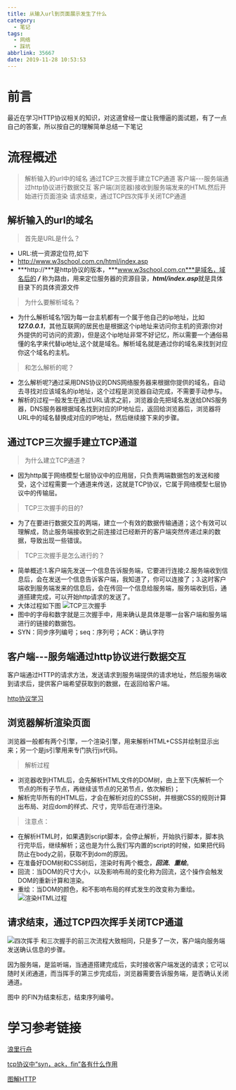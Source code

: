 ```yaml
---
title: 从输入url到页面展示发生了什么
category:
  - 笔记
tags:
  - 网络
  - 踩坑
abbrlink: 35667
date: 2019-11-28 10:53:53
---
```

# 前言
最近在学习HTTP协议相关的知识，对这道曾经一度让我懵逼的面试题，有了一点自己的答案，所以按自己的理解简单总结一下笔记

# 流程概述
>解析输入的url中的域名
>通过TCP三次握手建立TCP通道
>客户端---服务端通过http协议进行数据交互
>客户端(浏览器)接收到服务端发来的HTML然后开始进行页面渲染
>请求结束，通过TCP四次挥手关闭TCP通道
<!-- more -->

## 解析输入的url的域名
>首先是URL是什么？
- URL:统一资源定位符,如下
- http://www.w3school.com.cn/html/index.asp
- ***http://***是http协议的版本，***www.w3school.com.cn***是域名，域名后的 ***/*** 称为路由，用来定位服务器的资源目录，***html/index.asp***就是具体目录下的具体资源文件

>为什么要解析域名？
- 为什么解析域名?因为每一台主机都有一个属于他自己的ip地址，比如 ***127.0.0.1***，其他互联网的居民也是根据这个ip地址来访问你主机的资源(你对外提供的可访问的资源)，但是这个ip地址非常不好记忆，所以需要一个通俗易懂的名字来代替ip地址,这个就是域名。解析域名就是通过你的域名来找到对应你这个域名的主机。

>和怎么解析的呢？
- 怎么解析呢?通过采用DNS协议的DNS网络服务器来根据你提供的域名，自动去寻找对应该域名的ip地址，这个过程是浏览器自动完成，不需要手动参与。
- 解析的过程一般发生在通过URL请求之前，浏览器会先把域名发送给DNS服务器，DNS服务器根据域名找到对应的IP地址后，返回给浏览器后，浏览器将URL中的域名替换成对应的IP地址，然后继续接下来的步骤。

## 通过TCP三次握手建立TCP通道
>为什么建立TCP通道？
- 因为http属于网络模型七层协议中的应用层，只负责两端数据包的发送和接受，这个过程需要一个通道来传送，这就是TCP协议，它属于网络模型七层协议中的传输层。

>TCP三次握手的目的?
- 为了在要进行数据交互的两端，建立一个有效的数据传输通道；这个有效可以理解成，防止服务端接收到之前连接过已经断开的客户端突然传递过来的数据，导致出现一些错误。

>TCP三次握手是怎么进行的？
- 简单概述:1.客户端先发送一个信息告诉服务端，它要进行连接;2.服务端收到信息后，会在发送一个信息告诉客户端，我知道了，你可以连接了；3.这时客户端收到服务端发来的信息后，会在传回一个信息给服务端，服务端收到后，通道搭建完成，可以开始http请求的发送了。
- 大体过程如下图
![TCP三次握手](/img/url.png)
- 图中的字母和数字就是三次握手中，用来确认是具体是哪一台客户端和服务端进行的链接的数据包。
- SYN：同步序列编号；seq：序列号；ACK：确认字符

## 客户端---服务端通过http协议进行数据交互
客户端通过HTTP的请求方法，发送请求到服务端提供的请求地址，然后服务端收到请求后，提供客户端希望获取到的数据，在返回给客户端。

[http协议学习](http://localhost:4000/2019/11/28/%E8%AE%A1%E7%AE%97%E6%9C%BA%E5%9F%BA%E7%A1%80/http%E5%8D%8F%E8%AE%AE%E5%AD%A6%E4%B9%A0%E7%AC%94%E8%AE%B0/)

## 浏览器解析渲染页面
浏览器一般都有两个引擎，一个渲染引擎，用来解析HTML+CSS并绘制显示出来；另一个是js引擎用来专门执行js代码。
>解析过程
- 浏览器收到HTML后，会先解析HTML文件的DOM树，由上至下(先解析一个节点的所有子节点，再继续该节点的兄弟节点，依次解析)；
- 解析完毕所有的HTML后，才会在解析对应的CSS树，并根据CSS的规则计算出布局、对应dom的样式、尺寸，完毕后在进行渲染。

>注意点：
- 在解析HTML时，如果遇到script脚本，会停止解析，开始执行脚本，脚本执行完毕后，继续解析；这也是为什么我们写内置的script的时候，如果把代码防止在body之前，获取不到dom的原因。
- 在准备好DOM树和CSS树后，渲染时有两个概念，***回流***、***重绘***。
- 回流：当DOM的尺寸大小，以及影响布局的变化称为回流，这个操作会触发DOM的重新计算和渲染。
- 重绘：当DOM的颜色，和不影响布局的样式发生的改变称为重绘。
![渲染HTML过程](/img/url2.png)

## 请求结束，通过TCP四次挥手关闭TCP通道
![四次挥手](/img/url3)
和三次握手的前三次流程大致相同，只是多了一次，客户端向服务端发送确认信息的步骤。

因为服务端，是监听端，当通道搭建完成后，实时接收客户端发送的请求；它可以随时关闭通道，而当挥手的第三步完成后，浏览器需要告诉服务端，是否确认关闭通道。

图中 的FIN为结束标志，结束序列编号。

# 学习参考链接

[浪里行舟](https://github.com/ljianshu/Blog/issues/24)

[tcp协议中“syn，ack，fin”各有什么作用](https://zhidao.baidu.com/question/1964377688066529460.html)

[图解HTTP](https://book.douban.com/subject/25863515/)
